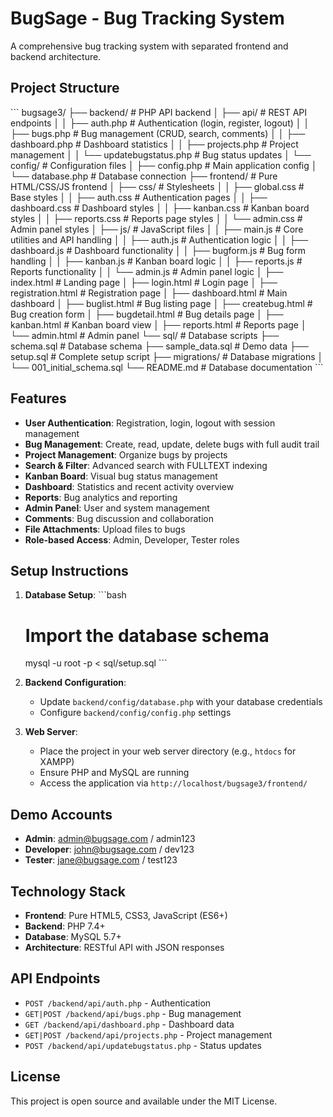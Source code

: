 # BugSage - Bug Tracking System

A comprehensive bug tracking system with separated frontend and backend architecture.

## Project Structure

\`\`\`
bugsage3/
├── backend/           # PHP API backend
│   ├── api/          # REST API endpoints
│   │   ├── auth.php          # Authentication (login, register, logout)
│   │   ├── bugs.php          # Bug management (CRUD, search, comments)
│   │   ├── dashboard.php     # Dashboard statistics
│   │   ├── projects.php      # Project management
│   │   └── updatebugstatus.php # Bug status updates
│   └── config/       # Configuration files
│       ├── config.php        # Main application config
│       └── database.php      # Database connection
├── frontend/         # Pure HTML/CSS/JS frontend
│   ├── css/         # Stylesheets
│   │   ├── global.css       # Base styles
│   │   ├── auth.css         # Authentication pages
│   │   ├── dashboard.css    # Dashboard styles
│   │   ├── kanban.css       # Kanban board styles
│   │   ├── reports.css      # Reports page styles
│   │   └── admin.css        # Admin panel styles
│   ├── js/          # JavaScript files
│   │   ├── main.js          # Core utilities and API handling
│   │   ├── auth.js          # Authentication logic
│   │   ├── dashboard.js     # Dashboard functionality
│   │   ├── bugform.js       # Bug form handling
│   │   ├── kanban.js        # Kanban board logic
│   │   ├── reports.js       # Reports functionality
│   │   └── admin.js         # Admin panel logic
│   ├── index.html           # Landing page
│   ├── login.html           # Login page
│   ├── registration.html    # Registration page
│   ├── dashboard.html       # Main dashboard
│   ├── buglist.html         # Bug listing page
│   ├── createbug.html       # Bug creation form
│   ├── bugdetail.html       # Bug details page
│   ├── kanban.html          # Kanban board view
│   ├── reports.html         # Reports page
│   └── admin.html           # Admin panel
└── sql/             # Database scripts
    ├── schema.sql           # Database schema
    ├── sample_data.sql      # Demo data
    ├── setup.sql            # Complete setup script
    ├── migrations/          # Database migrations
    │   └── 001_initial_schema.sql
    └── README.md            # Database documentation
\`\`\`

## Features

- **User Authentication**: Registration, login, logout with session management
- **Bug Management**: Create, read, update, delete bugs with full audit trail
- **Project Management**: Organize bugs by projects
- **Search & Filter**: Advanced search with FULLTEXT indexing
- **Kanban Board**: Visual bug status management
- **Dashboard**: Statistics and recent activity overview
- **Reports**: Bug analytics and reporting
- **Admin Panel**: User and system management
- **Comments**: Bug discussion and collaboration
- **File Attachments**: Upload files to bugs
- **Role-based Access**: Admin, Developer, Tester roles

## Setup Instructions

1. **Database Setup**:
   \`\`\`bash
   # Import the database schema
   mysql -u root -p < sql/setup.sql
   \`\`\`

2. **Backend Configuration**:
   - Update `backend/config/database.php` with your database credentials
   - Configure `backend/config/config.php` settings

3. **Web Server**:
   - Place the project in your web server directory (e.g., `htdocs` for XAMPP)
   - Ensure PHP and MySQL are running
   - Access the application via `http://localhost/bugsage3/frontend/`

## Demo Accounts

- **Admin**: admin@bugsage.com / admin123
- **Developer**: john@bugsage.com / dev123
- **Tester**: jane@bugsage.com / test123

## Technology Stack

- **Frontend**: Pure HTML5, CSS3, JavaScript (ES6+)
- **Backend**: PHP 7.4+
- **Database**: MySQL 5.7+
- **Architecture**: RESTful API with JSON responses

## API Endpoints

- `POST /backend/api/auth.php` - Authentication
- `GET|POST /backend/api/bugs.php` - Bug management
- `GET /backend/api/dashboard.php` - Dashboard data
- `GET|POST /backend/api/projects.php` - Project management
- `POST /backend/api/updatebugstatus.php` - Status updates

## License

This project is open source and available under the MIT License.
